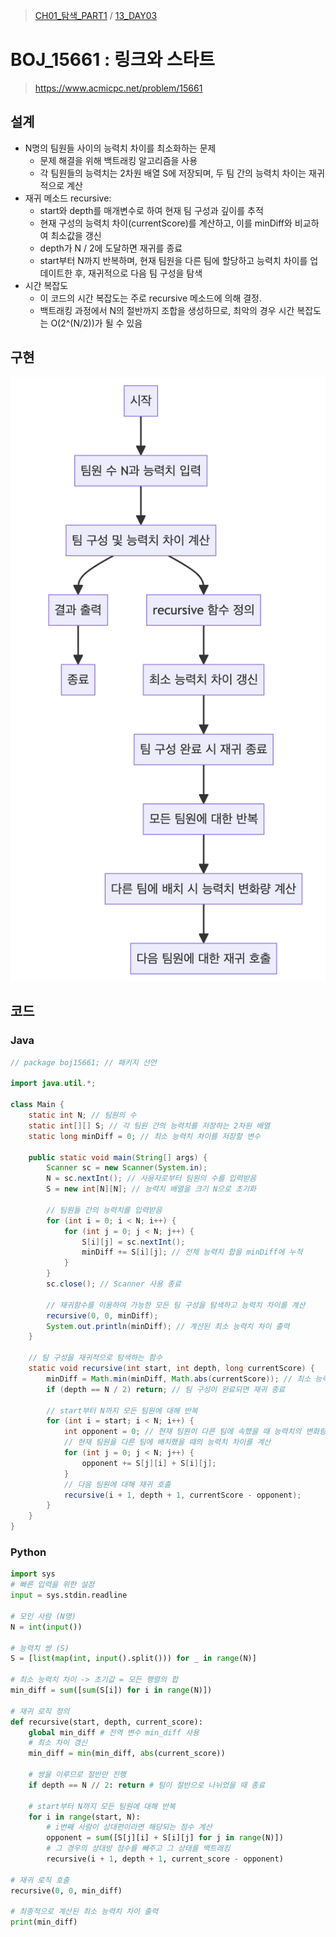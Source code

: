 > [CH01_탐색_PART1](../) / [13_DAY03](./)

# BOJ_15661 : 링크와 스타트
> https://www.acmicpc.net/problem/15661

## 설계
- N명의 팀원들 사이의 능력치 차이를 최소화하는 문제
	- 문제 해결을 위해 백트래킹 알고리즘을 사용
	- 각 팀원들의 능력치는 2차원 배열 S에 저장되며, 두 팀 간의 능력치 차이는 재귀적으로 계산
- 재귀 메소드 recursive:
	- start와 depth를 매개변수로 하여 현재 팀 구성과 깊이를 추적
	- 현재 구성의 능력치 차이(currentScore)를 계산하고, 이를 minDiff와 비교하여 최소값을 갱신
	- depth가 N / 2에 도달하면 재귀를 종료
	- start부터 N까지 반복하며, 현재 팀원을 다른 팀에 할당하고 능력치 차이를 업데이트한 후, 재귀적으로 다음 팀 구성을 탐색
- 시간 복잡도
	- 이 코드의 시간 복잡도는 주로 recursive 메소드에 의해 결정.
	- 백트래킹 과정에서 N의 절반까지 조합을 생성하므로, 최악의 경우 시간 복잡도는 O(2^(N/2))가 될 수 있음


## 구현
![BOJ_15661](./BOJ_15661.png)

## 코드
### Java
```java
// package boj15661; // 패키지 선언

import java.util.*;

class Main {
    static int N; // 팀원의 수
    static int[][] S; // 각 팀원 간의 능력치를 저장하는 2차원 배열
    static long minDiff = 0; // 최소 능력치 차이를 저장할 변수

    public static void main(String[] args) {
        Scanner sc = new Scanner(System.in);
        N = sc.nextInt(); // 사용자로부터 팀원의 수를 입력받음
        S = new int[N][N]; // 능력치 배열을 크기 N으로 초기화

        // 팀원들 간의 능력치를 입력받음
        for (int i = 0; i < N; i++) {
            for (int j = 0; j < N; j++) {
                S[i][j] = sc.nextInt();
                minDiff += S[i][j]; // 전체 능력치 합을 minDiff에 누적
            }   
        }
        sc.close(); // Scanner 사용 종료

        // 재귀함수를 이용하여 가능한 모든 팀 구성을 탐색하고 능력치 차이를 계산
        recursive(0, 0, minDiff);
        System.out.println(minDiff); // 계산된 최소 능력치 차이 출력
    }

    // 팀 구성을 재귀적으로 탐색하는 함수
    static void recursive(int start, int depth, long currentScore) {
        minDiff = Math.min(minDiff, Math.abs(currentScore)); // 최소 능력치 차이 갱신
        if (depth == N / 2) return; // 팀 구성이 완료되면 재귀 종료

        // start부터 N까지 모든 팀원에 대해 반복
        for (int i = start; i < N; i++) {
            int opponent = 0; // 현재 팀원이 다른 팀에 속했을 때 능력치의 변화량
            // 현재 팀원을 다른 팀에 배치했을 때의 능력치 차이를 계산
            for (int j = 0; j < N; j++) {
                opponent += S[j][i] + S[i][j];
            }
            // 다음 팀원에 대해 재귀 호출
            recursive(i + 1, depth + 1, currentScore - opponent);
        }
    }
}
```
### Python
```python
import sys
# 빠른 입력을 위한 설정
input = sys.stdin.readline

# 모인 사람 (N명)
N = int(input())

# 능력치 쌍 (S)
S = [list(map(int, input().split())) for _ in range(N)]

# 최소 능력치 차이 -> 초기값 = 모든 행렬의 합
min_diff = sum([sum(S[i]) for i in range(N)])

# 재귀 로직 정의
def recursive(start, depth, current_score):
    global min_diff # 전역 변수 min_diff 사용
    # 최소 차이 갱신
    min_diff = min(min_diff, abs(current_score))

    # 쌍을 이루므로 절반만 진행
    if depth == N // 2: return # 팀이 절반으로 나뉘었을 때 종료

    # start부터 N까지 모든 팀원에 대해 반복
    for i in range(start, N):
        # i번째 사람이 상대편이라면 해당되는 점수 계산
        opponent = sum([S[j][i] + S[i][j] for j in range(N)])
        # 그 경우의 상대방 점수를 빼주고 그 상태를 백트래킹
        recursive(i + 1, depth + 1, current_score - opponent)

# 재귀 로직 호출
recursive(0, 0, min_diff)

# 최종적으로 계산된 최소 능력치 차이 출력
print(min_diff)
```